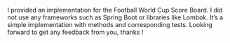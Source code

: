 I provided an implementation for the Football World Cup Score Board.
I did not use any frameworks such as Spring Boot or libraries like Lombok. It’s a simple implementation with methods and corresponding tests.
Looking forward to get any feedback from you, thanks !
